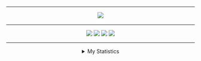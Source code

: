 <div align="center">
	<hr>
	<p>
		<img src="https://github-profile-trophy.vercel.app/?username=silvncr&theme=dracula&no-frame=true&column=-1">
	</p>
	<hr>
	<p>
		<img src="https://gpvc.arturio.dev/silvncr">
		<img src="https://img.shields.io/github/stars/silvncr">
		<a href="https://wakatime.com/@580a86f3-d10f-4415-ac5c-b9a0b252a2fb"><img src="https://wakatime.com/badge/user/580a86f3-d10f-4415-ac5c-b9a0b252a2fb.svg"></a>
		<a href="https://github.com/silvncr/silvncr/actions/workflows/metrics.yml"><img src="https://github.com/silvncr/silvncr/actions/workflows/metrics.yml/badge.svg?branch=main"></a>
	</p>
	<hr>
	<details>
		<summary>My Statistics</summary>
		<hr>
		<p>
			<img src="https://github-readme-stats.vercel.app/api/top-langs?username=silvncr&show_icons=false&locale=en&layout=compact&theme=transparent&langs_count=10&count_private=true&hide=Jupyter%20Notebook,CSV,SQL,SVG">
		</p>
		<p>
			<img src="https://raw.githubusercontent.com/silvncr/silvncr/main/github-metrics.svg">
		</p>
		<hr>
	</details>
</div>

